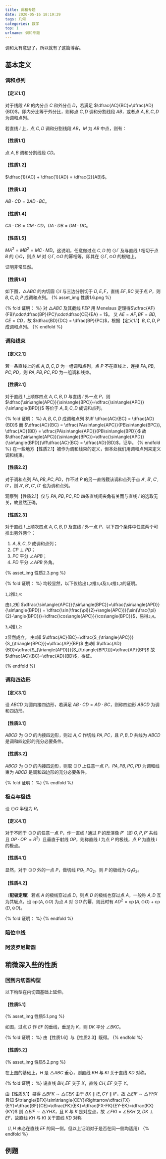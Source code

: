 ```yaml
---
title: 调和专题
date: 2020-05-16 18:19:29
tags: 几何
categories: 数学
top: 1
urlname: 调和专题
---
```


调和太有意思了，所以就有了这篇博客。

<!-- more -->

## 基本定义

### 调和点列

#### 【定义1.1】

对于线段 $AB$ 的内分点 $C$ 和外分点 $D$，若满足 $\dfrac{AC}{BC}=\dfrac{AD}{BD}$，即内分比等于外分比，则称点 $C, D$ 调和分割线段 $AB$，或者点 $A, B, C, D$ 为调和点列。

若直线 $l$ 上，点 $C, D$ 调和分割线段 $AB$，$M$ 为 $AB$ 中点，则有：

#### 【性质1.1】

点 $A, B$ 调和分割线段 $CD$。

#### 【性质1.2】

$\dfrac{1}{AC} + \dfrac{1}{AD} = \dfrac{2}{AB}$。

#### 【性质1.3】

$AB\cdot CD = 2AD\cdot BC$。

#### 【性质1.4】

$CA\cdot CB = CM\cdot CD$，$DA\cdot DB = DM\cdot DC$。

#### 【性质1.5】

$MA^2 = MB^2 = MC\cdot MD$。这说明，任意做过点 $C, D$ 的 $\odot \Gamma$ 及与直线 $l$ 相切于点 $B$ 的 $\odot O$，则点 $M$ 对 $\odot \Gamma, \odot O$ 的幂相等，即其在 $\odot \Gamma, \odot O$ 的根轴上。

证明非常显然。

#### 【性质1.6】

如下图，$\triangle{ABC}$ 的内切圆 $\odot I$ 与三边分别切于 $D, E, F$，直线 $EF, BC$ 交于点 $P$，则 $B, C, D, P$ 成调和点列。
{% asset_img 性质1.6.png %}

{% fold 证明： %}
对 $\triangle{ABC}$ 及其截线 $FEP$ 用 Menelaus 定理得$\dfrac{AF}{FB}\cdot\dfrac{BP}{PC}\cdot\dfrac{CE}{EA} = 1$。
又 $AE = AF, BF = BD, CE = CD$，故 $\dfrac{BD}{DC} = \dfrac{BP}{PC}$，根据【定义1.1】$B, C, D, P$ 成调和点列。
{% endfold %}

### 调和线束

#### 【定义2.1】

若一条直线上的点 $A, B, C, D$ 为一组调和点列，点 $P$ 不在直线上，连接 $PA, PB, PC, PD$，则 $PA, PB, PC, PD$ 为一组调和线束。

#### 【性质2.1】

对于直线 $l$ 上顺序四点 $A, C, B, D$ 与直线 $l$ 外一点 $P$，则 $\dfrac{\sin\angle{APC}}{\sin\angle{BPC}}=\dfrac{\sin\angle{APD}}{\sin\angle{BPD}}$ 等价于 $A, B, C, D$ 成调和点列。

{% fold 证明： %}
$A, B, C, D$ 成调和点列 $\iff \dfrac{AC}{BC} = \dfrac{AD}{BD}$
而 $\dfrac{AC}{BC} = \dfrac{PA\sin\angle{APC}}{PB\sin\angle{BPC}}, \dfrac{AD}{BD} = \dfrac{PA\sin\angle{APD}}{PB\sin\angle{BPD}}$
故 $\dfrac{\sin\angle{APC}}{\sin\angle{BPC}}=\dfrac{\sin\angle{APD}}{\sin\angle{BPD}}\iff\dfrac{AC}{BC} = \dfrac{AD}{BD}$，证毕。
{% endfold %}
在一些地方【性质2.1】被作为调和线束的定义，但本处我们用调和点列来定义调和线束。

#### 【性质2.2】

对于调和点列 $PA, PB, PC, PD$，作不过 $P$ 的另一直线截该调和点列于点 $A', B', C', D'$，则 $A', B', C', D'$ 也为调和点列。

观察到【性质2.1】仅与 $PA, PB, PC, PD$ 四条直线间夹角有关而与直线 $l$ 的选取无关，故显然正确。

#### 【性质2.3】

对于直线 $l$ 上顺次四点 $A, C, B, D$ 及直线 $l$ 外一点 $P$，以下四个条件中任意两个可推出另外两个：
1. $A, B, C, D$ 成调和点列；
2. $CP\perp PD$；
3. $PC$ 平分 $\angle{APB}$；
4. $PD$ 平分 $\angle{APB}$ 外角。

{% asset_img 性质2.3.png %}

{% fold 证明： %}
均较显然，以下仅给出`1`,`2`推`3`,`4`及`3`,`4`推`1`,`2`的证明。

`1`,`2`推`3`,`4`:

由`1`,`2`知 $\dfrac{\sin\angle{APC}}{\sin\angle{BPC}}=\dfrac{\sin\angle{APD}}{\sin\angle{BPD}} = \dfrac{\sin(\frac{\pi}{2}+\angle{APC})}{\sin(\frac{\pi}{2}-\angle{BPC})}=\dfrac{\cos\angle{APC}}{\cos\angle{BPC}}$，易得`3`,`4`。

`3`,`4`推`1`,`2`:

`2`显然成立。
由`3`知 $\dfrac{AC}{BC}=\dfrac{S_{\triangle{APC}}}{S_{\triangle{BPC}}}=\dfrac{AP}{BP}$
由`4`知 $\dfrac{AD}{BD}=\dfrac{S_{\triangle{APD}}}{S_{\triangle{BPD}}}=\dfrac{AP}{BP}$
故 $\dfrac{AC}{BC}=\dfrac{AD}{BD}$，得证。

{% endfold %}

### 调和四边形

#### 【定义3.1】

设 $ABCD$ 为圆内接四边形，若满足 $AB\cdot CD = AD\cdot BC$，则称四边形 $ABCD$ 为调和四边形。

#### 【性质3.1】

$ABCD$ 为 $\odot O$ 的内接四边形，则过 $A, C$ 作切线 $PA, PC$，且 $P, B, D$ 共线为 $ABCD$ 是调和四边形的充分必要条件。

#### 【性质3.2】

$ABCD$ 为 $\odot O$ 的内接四边形，则取 $\odot O$ 上任意一点 $P$，$PA, PB, PC, PD$ 为调和线束为 $ABCD$ 是调和四边形的充分必要条件。

{% fold 证明： %}
{% endfold %}

### 极点与极线

设 $\odot O$ 半径为 $R$。

#### 【定义4.1】

对于不同于 $\odot O$ 的任意一点 $P$，作一直线 $l$ 通过 $P$ 的反演像 $P'$（即 $O, P, P'$ 共线且 $OP\cdot OP' = R^2$）且垂直于射线 $OP$，则称直线 $l$ 为点 $P$ 的极线，点 $P$ 为直线 $l$ 的极点。

#### 【性质4.1】

显然，对于 $\odot O$ 外的一点 $P$，做切线 $PQ_1, PQ_2$，则 $P$ 的极线为 $Q_1Q_2$。

#### 【性质4.2】

（**配极定理**）若点 $A$ 的极线穿过点 $D$，则点 $D$ 的极线也穿过点 $A$，一般称 $A, D$ 互为共轭点。设 $\operatorname{cp}(A, \odot O)$ 为点 $A$ 对 $\odot O$ 的幂，则此时有 $AD^2 = \operatorname{cp}(A, \odot O) + \operatorname{cp}(D, \odot O)$。

{% fold 证明： %}
{% endfold %}

### 陪位中线

### 阿波罗尼斯圆

## 稍微深入些的性质

### 回到内切圆构型

以下构型在内切圆基础上延伸。

#### 【性质5.1】

{% asset_img 性质5.1.png %}

如图，过点 $D$ 作 $EF$ 的垂线，垂足为 $K$，则 $DK$ 平分 $\angle{BKC}$。

{% fold 证明： %}
由【性质1.6】与【性质2.3】既得。
{% endfold %}

#### 【性质5.2】

{% asset_img 性质5.2.png %}

在上图的基础上，$H$ 是 $\triangle{ABC}$ 垂心，则直线 $KH$ 与 $KI$ 关于直线 $KD$ 对称。

{% fold 证明： %}
设直线 $BH, EF$ 交于 $X$，直线 $CH, EF$ 交于 $Y$。

由【性质5.1】易得 $\triangle{BFK}\sim\triangle{CEK}$
由于 $BX\parallel IE, CY\parallel IF$，故 $\triangle{EIF}\sim\triangle{YHX}$
且知 $\triangle{BFX}\sim\triangle{CEY}\Rightarrow\dfrac{FX}{EY}=\dfrac{BF}{CE}=\dfrac{FK}{EK}=\dfrac{FX-FK}{EY-EK}=\dfrac{KX}{KY}$
则 $\triangle{EIF}\sim\triangle{YHX}$，且 $K$ 与 $K$ 是对应点，故 $\angle{FKI}=\angle{EKH}$
又 $DK\perp EF$，故直线 $KH$ 与 $KI$ 关于直线 $KD$ 对称

（$I, H$ 未必在直线 $EF$ 的同一侧，但以上证明对于是否在同一侧均适用）
{% endfold %}

## 例题